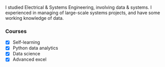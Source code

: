 I studied Electrical & Systems Engineering, involving data & systems. I experienced in managing of large-scale systems projects, and have some working knowledge of data.

### Courses
- [x] Self-learning
- [x] Python data analytics
- [x] Data science
- [x] Advanced excel

<br />


